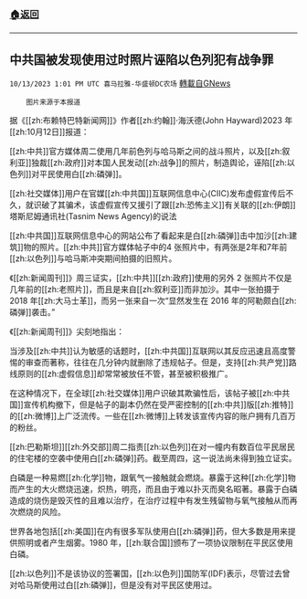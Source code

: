 ###  [:house:返回](README.md)
---


## 中共国被发现使用过时照片诬陷以色列犯有战争罪
`10/13/2023 1:01 PM UTC 喜马拉雅-华盛顿DC农场` [轉載自GNews](https://gnews.org/articles/1829086)

        图片来源于本报道

据《[[zh:布赖特巴特新闻网]]》作者[[zh:约翰]]·海沃德(John Hayward)2023 年[[zh:10月12日]]报道：

[[zh:中共]]官方媒体周二使用几年前色列与哈马斯之间的战斗照片，以及[[zh:叙利亚]]独裁[[zh:政府]]对本国人民发动[[zh:战争]]的照片，制造舆论，诬陷[[zh:以色列]]对平民使用白[[zh:磷弹]]。

[[zh:社交媒体]]用户在官媒[[zh:中共国]]互联网信息中心(CIIC)发布虚假宣传后不久，就识破了其骗术，该虚假宣传又援引了跟[[zh:恐怖主义]]有关联的[[zh:伊朗]]塔斯尼姆通讯社(Tasnim News Agency)的说法

[[zh:中共国]]互联网信息中心的网站公布了看起来是白[[zh:磷弹]]击中加沙[[zh:建筑]]物的照片。[[zh:中共]]官方媒体帖子中的4 张照片中，有两张是2年和7年前[[zh:以色列]]与哈马斯冲突期间拍摄的旧照片。

《[[zh:新闻周刊]]》周三证实，[[zh:中共]][[zh:政府]]使用的另外 2 张照片不仅是几年前的[[zh:老照片]]，而且是来自[[zh:叙利亚]]而非加沙。其中一张拍摄于 2018 年[[zh:大马士革]]，而另一张来自一次“显然发生在 2016 年的阿勒颇白[[zh:磷弹]]袭击。”

《[[zh:新闻周刊]]》尖刻地指出：

当涉及[[zh:中共]]认为敏感的话题时，[[zh:中共国]]互联网以其反应迅速且高度警惕的审查而著称，往往在几分钟内就删除了违规帖子。但是，支持[[zh:共产党]]路线原则的[[zh:虚假信息]]却常常被放任不管，甚至被积极推广。

在这种情况下，在全球[[zh:社交媒体]]用户识破其欺骗性后，该帖子被[[zh:中共国]]宣传机构撤下，但是帖子的副本仍然在受严密控制的[[zh:中共]]版[[zh:推特]]的[[zh:微博]]上广泛流传。一些在[[zh:微博]]上转发该宣传内容的账户拥有几百万的粉丝。

[[zh:巴勒斯坦]][[zh:外交部]]周二指责[[zh:以色列]]在对一幢内有数百位平民居民的住宅楼的空袭中使用白[[zh:磷弹]]药。截至周四，这一说法尚未得到独立证实。

白磷是一种易燃[[zh:化学]]物，跟氧气一接触就会燃烧。暴露于这种[[zh:化学]]物而产生的大火燃烧迅速，炽热，明亮，而且由于难以扑灭而臭名昭著。暴露于白磷造成的烧伤是毁灭性的且难以治疗，在治疗过程中有发生残留物与氧气接触从而再次燃烧的风险。

世界各地包括[[zh:美国]]在内有很多军队使用白[[zh:磷弹]]药，但大多数是用来提供照明或者产生烟雾。1980 年，[[zh:联合国]]颁布了一项协议限制在平民区使用白磷。

[[zh:以色列]]不是该协议的签署国，[[zh:以色列]]国防军(IDF)表示，尽管过去曾对哈马斯使用过白[[zh:磷弹]]，但是没有对平民区使用过。
